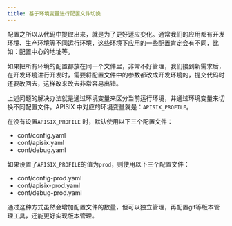 ```yaml
---
title: 基于环境变量进行配置文件切换
---
```


<!--
#
# Licensed to the Apache Software Foundation (ASF) under one or more
# contributor license agreements.  See the NOTICE file distributed with
# this work for additional information regarding copyright ownership.
# The ASF licenses this file to You under the Apache License, Version 2.0
# (the "License"); you may not use this file except in compliance with
# the License.  You may obtain a copy of the License at
#
#     http://www.apache.org/licenses/LICENSE-2.0
#
# Unless required by applicable law or agreed to in writing, software
# distributed under the License is distributed on an "AS IS" BASIS,
# WITHOUT WARRANTIES OR CONDITIONS OF ANY KIND, either express or implied.
# See the License for the specific language governing permissions and
# limitations under the License.
#
-->

配置之所以从代码中提取出来，就是为了更好适应变化。通常我们的应用都有开发环境、生产环境等不同运行环境，这些环境下应用的一些配置肯定会有不同，比如：配置中心的地址等。

如果把所有环境的配置都放在同一个文件里，非常不好管理，我们接到新需求后，在开发环境进行开发时，需要将配置文件中的参数都改成开发环境的，提交代码时还要改回去，这样改来改去非常容易出错。

上述问题的解决办法就是通过环境变量来区分当前运行环境，并通过环境变量来切换不同配置文件。APISIX 中对应的环境变量就是：`APISIX_PROFILE`。

在没有设置`APISIX_PROFILE` 时，默认使用以下三个配置文件：

* conf/config.yaml
* conf/apisix.yaml
* conf/debug.yaml

如果设置了`APISIX_PROFILE`的值为`prod`，则使用以下三个配置文件：

* conf/config-prod.yaml
* conf/apisix-prod.yaml
* conf/debug-prod.yaml

通过这种方式虽然会增加配置文件的数量，但可以独立管理，再配置git等版本管理工具，还能更好实现版本管理。
